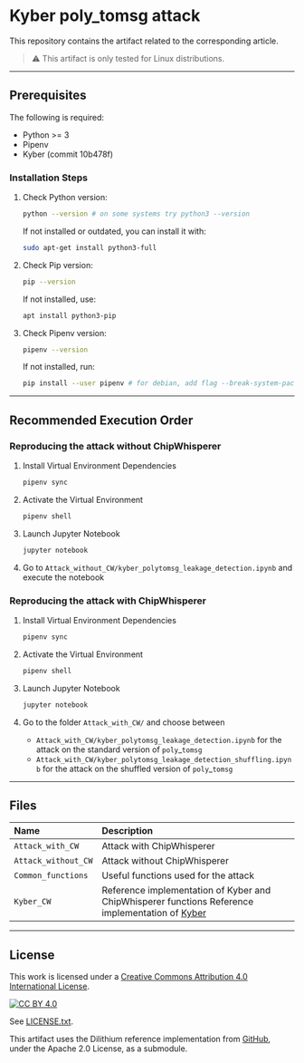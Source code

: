 # Kyber poly_tomsg attack

This repository contains the artifact related to the corresponding article.

> ⚠️ This artifact is only tested for Linux distributions.

-----
## Prerequisites

The following is required:

* Python >= 3
* Pipenv
* Kyber (commit 10b478f)

### Installation Steps
1. Check Python version:  
    ```bash
    python --version # on some systems try python3 --version
    ```
    If not installed or outdated, you can install it with:
    ```bash
    sudo apt-get install python3-full
    ```

2. Check Pip version:  
    ```bash
    pip --version
    ```
    If not installed, use:
    ```bash
    apt install python3-pip
    ```

3. Check Pipenv version:  
    ```bash
    pipenv --version
    ```
    If not installed, run:
    ```bash
    pip install --user pipenv # for debian, add flag --break-system-packages  
    ```  

------
## Recommended Execution Order

### Reproducing the attack without ChipWhisperer

1. Install Virtual Environment Dependencies
    ```bash 
    pipenv sync
    ```

2. Activate the Virtual Environment 
    ```bash 
    pipenv shell
    ```

4. Launch Jupyter Notebook 
    ```bash 
    jupyter notebook
    ```

4. Go to `Attack_without_CW/kyber_polytomsg_leakage_detection.ipynb` and execute the notebook

### Reproducing the attack with ChipWhisperer

1. Install Virtual Environment Dependencies
    ```bash 
    pipenv sync
    ```

2. Activate the Virtual Environment 
    ```bash 
    pipenv shell
    ```

3. Launch Jupyter Notebook 
    ```bash 
    jupyter notebook
    ```

4. Go to the folder `Attack_with_CW/` and choose between
    - `Attack_with_CW/kyber_polytomsg_leakage_detection.ipynb` for the attack on the standard version of $\texttt{poly}\_\texttt{tomsg}$
    - `Attack_with_CW/kyber_polytomsg_leakage_detection_shuffling.ipynb` for the attack on the shuffled version of $\texttt{poly}\_\texttt{tomsg}$

------
## Files
| Name                      | Description                  |
| :---                      | :---                         |
| `Attack_with_CW`          | Attack with ChipWhisperer    |
| `Attack_without_CW`       | Attack without ChipWhisperer |
| `Common_functions`        | Useful functions used for the attack |
| `Kyber_CW`                | Reference implementation of Kyber and ChipWhisperer functions Reference implementation of [Kyber](https://github.com/pq-crystals/kyber) |

------
## License

This work is licensed under a [Creative Commons Attribution 4.0 International License](http://creativecommons.org/licenses/by/4.0/).

[![CC BY 4.0](https://i.creativecommons.org/l/by/4.0/88x31.png)](http://creativecommons.org/licenses/by/4.0/)

See [LICENSE.txt](./LICENSE.txt).

This artifact uses the Dilithium reference implementation from [GitHub](https://github.com/pq-crystals/dilithium), under the Apache 2.0 License, as a submodule.

